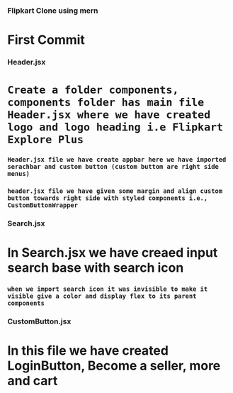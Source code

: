 ### Flipkart Clone using mern

# First Commit
### Header.jsx
# `Create a folder components, components folder has main file Header.jsx where we have created logo and logo heading i.e Flipkart Explore Plus `
 ### `Header.jsx file we have create appbar here we have imported serachbar and custom button (custom buttom are right side menus) `

 ### `header.jsx file we have given some margin and align custom button towards right side with styled components i.e., CustomButtonWrapper`


 ### Search.jsx
 # In Search.jsx we have creaed input search base with search icon
 ### `when we import search icon it was invisible to make it visible give a color and display flex to its parent components`


### CustomButton.jsx
# In this file we have created LoginButton, Become a seller, more and cart

